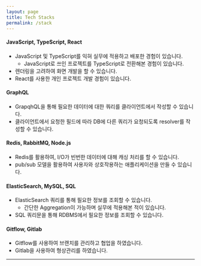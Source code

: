 ```yaml
---
layout: page
title: Tech Stacks
permalink: /stack
---
```


#### JavaScript, TypeScript, React

- JavaScript 및 TypeScript를 익혀 실무에 적용하고 배포한 경험이 있습니다.
    - JavaScript로 쓰인 프로젝트를 TypeScript로 전환해본 경험이 있습니다.
- 렌더링을 고려하여 화면 개발을 할 수 있습니다.
- React를 사용한 개인 프로젝트 개발 경험이 있습니다.

#### GraphQL

- GrapqhQL을 통해 필요한 데이터에 대한 쿼리를 클라이언트에서 작성할 수 있습니다.
- 클라이언트에서 요청한 필드에 따라 DB에 다른 쿼리가 요청되도록 resolver를 작성할 수 있습니다.

#### Redis, RabbitMQ, Node.js

- Redis를 활용하여, I/O가 빈번한 데이터에 대해 캐싱 처리를 할 수 있습니다.
- pub/sub 모델을 활용하여 사용자와 상호작용하는 애플리케이션을 만들 수 있습니다.

#### ElasticSearch, MySQL, SQL

- ElasticSearch 쿼리를 통해 필요한 정보를 조회할 수 있습니다.
  - 간단한 Aggregation이 가능하며 실무에 적용해본 적이 있습니다.
- SQL 쿼리문을 통해 RDBMS에서 필요한 정보를 조회할 수 있습니다.

#### Gitflow, Gitlab

- Gitflow를 사용하여 브랜치를 관리하고 협업을 하였습니다.
- Gitlab을 사용하여 형상관리를 하였습니다.

---
<a frameborder="0" data-theme="light" data-layers="1,2,3,4" data-stack-embed="true" href="https://embed.stackshare.io/stacks/embed/4e1ad1ba25c86ddba7397066ed011f"/><script async src="https://cdn1.stackshare.io/javascripts/client-code.js" charset="utf-8"></script>
